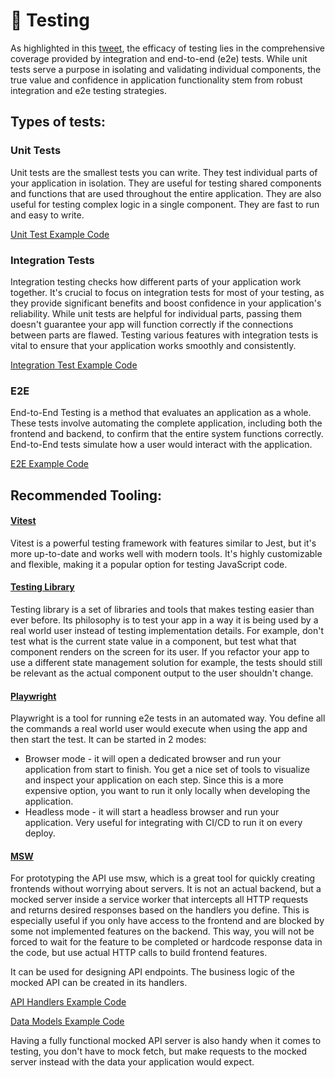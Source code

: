 # 🧪 Testing

As highlighted in this [tweet](https://twitter.com/rauchg/status/807626710350839808), the efficacy of testing lies in the comprehensive coverage provided by integration and end-to-end (e2e) tests. While unit tests serve a purpose in isolating and validating individual components, the true value and confidence in application functionality stem from robust integration and e2e testing strategies.

## Types of tests:

### Unit Tests

Unit tests are the smallest tests you can write. They test individual parts of your application in isolation. They are useful for testing shared components and functions that are used throughout the entire application. They are also useful for testing complex logic in a single component. They are fast to run and easy to write.

[Unit Test Example Code](../apps/react-vite/src/components/ui/dialog/confirmation-dialog/__tests__/confirmation-dialog.test.tsx)

### Integration Tests

Integration testing checks how different parts of your application work together. It's crucial to focus on integration tests for most of your testing, as they provide significant benefits and boost confidence in your application's reliability. While unit tests are helpful for individual parts, passing them doesn't guarantee your app will function correctly if the connections between parts are flawed. Testing various features with integration tests is vital to ensure that your application works smoothly and consistently.

[Integration Test Example Code](../apps/react-vite/src/app/routes/app/discussions/__tests__/discussion.test.tsx)

### E2E

End-to-End Testing is a method that evaluates an application as a whole. These tests involve automating the complete application, including both the frontend and backend, to confirm that the entire system functions correctly. End-to-End tests simulate how a user would interact with the application.

[E2E Example Code](../apps/react-vite/e2e/tests/smoke.spec.ts)

## Recommended Tooling:

#### [Vitest](https://vitest.dev)

Vitest is a powerful testing framework with features similar to Jest, but it's more up-to-date and works well with modern tools. It's highly customizable and flexible, making it a popular option for testing JavaScript code.

#### [Testing Library](https://testing-library.com/)

Testing library is a set of libraries and tools that makes testing easier than ever before. Its philosophy is to test your app in a way it is being used by a real world user instead of testing implementation details. For example, don't test what is the current state value in a component, but test what that component renders on the screen for its user. If you refactor your app to use a different state management solution for example, the tests should still be relevant as the actual component output to the user shouldn't change.

#### [Playwright](https://playwright.dev)

Playwright is a tool for running e2e tests in an automated way.
You define all the commands a real world user would execute when using the app and then start the test. It can be started in 2 modes:

- Browser mode - it will open a dedicated browser and run your application from start to finish. You get a nice set of tools to visualize and inspect your application on each step. Since this is a more expensive option, you want to run it only locally when developing the application.
- Headless mode - it will start a headless browser and run your application. Very useful for integrating with CI/CD to run it on every deploy.

#### [MSW](https://mswjs.io)

For prototyping the API use msw, which is a great tool for quickly creating frontends without worrying about servers. It is not an actual backend, but a mocked server inside a service worker that intercepts all HTTP requests and returns desired responses based on the handlers you define. This is especially useful if you only have access to the frontend and are blocked by some not implemented features on the backend. This way, you will not be forced to wait for the feature to be completed or hardcode response data in the code, but use actual HTTP calls to build frontend features.

It can be used for designing API endpoints. The business logic of the mocked API can be created in its handlers.

[API Handlers Example Code](../apps/react-vite/src/testing/mocks/handlers/auth.ts)

[Data Models Example Code](../apps/react-vite/src/testing/mocks/db.ts)

Having a fully functional mocked API server is also handy when it comes to testing, you don't have to mock fetch, but make requests to the mocked server instead with the data your application would expect.
